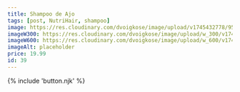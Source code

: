 ```yaml
---
title: Shampoo de Ajo
tags: [post, NutriHair, shampoo]
image: https://res.cloudinary.com/dvoigkose/image/upload/v1745432778/953c9ead-84a4-46e7-a779-ba7f9b8d069d_lgv1xk.jpg
imageW300: https://res.cloudinary.com/dvoigkose/image/upload/w_300/v1745432778/953c9ead-84a4-46e7-a779-ba7f9b8d069d_lgv1xk.jpg
imageW600: https://res.cloudinary.com/dvoigkose/image/upload/w_600/v1745432778/953c9ead-84a4-46e7-a779-ba7f9b8d069d_lgv1xk.jpg
imageAlt: placeholder
price: 19.99
id: 39
---
```


{% include 'button.njk' %}
